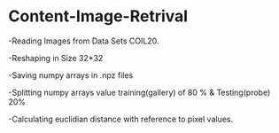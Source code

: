 # Content-Image-Retrival
-Reading Images from Data Sets COIL20.

-Reshaping in Size 32*32

-Saving numpy arrays in .npz files

-Splitting numpy arrays value training(gallery) of 80 % & Testing(probe) 20%

-Calculating euclidian distance with reference to pixel values.
